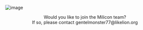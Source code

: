 ![image](https://github.com/miIlicon/.github/assets/19422885/a7095578-841a-48da-aa8e-3008b74d1002)

<div align="center">
<p>Would you like to join the Milicon team? <br/>If so, please contact gentelmonster77@likelion.org</p>
</div>
